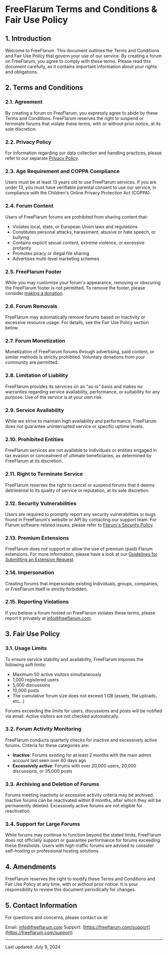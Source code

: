 # FreeFlarum Terms and Conditions & Fair Use Policy

## 1. Introduction

Welcome to FreeFlarum. This document outlines the Terms and Conditions and Fair Use Policy that govern your use of our service. By creating a forum on FreeFlarum, you agree to comply with these terms. Please read this document carefully, as it contains important information about your rights and obligations.

## 2. Terms and Conditions

### 2.1. Agreement
By creating a forum on FreeFlarum, you expressly agree to abide by these Terms and Conditions. FreeFlarum reserves the right to suspend or terminate forums that violate these terms, with or without prior notice, at its sole discretion.

### 2.2. Privacy Policy
For information regarding our data collection and handling practices, please refer to our separate [Privacy Policy](https://docs.freeflarum.com/legal/privacy-policy).

### 2.3. Age Requirement and COPPA Compliance
Users must be at least 13 years old to use FreeFlarum services. If you are under 13, you must have verifiable parental consent to use our service, in compliance with the Children's Online Privacy Protection Act (COPPA).

### 2.4. Forum Content
Users of FreeFlarum forums are prohibited from sharing content that:
- Violates local, state, or European Union laws and regulations
- Constitutes personal attacks, harassment, abusive or hate speech, or bullying
- Contains explicit sexual content, extreme violence, or excessive profanity
- Promotes piracy or illegal file sharing
- Advertises multi-level marketing schemes

### 2.5. FreeFlarum Footer
While you may customize your forum's appearance, removing or obscuring the FreeFlarum footer is not permitted. To remove the footer, please consider [making a donation](https://freeflarum.com/donate).

### 2.6. Forum Removals
FreeFlarum may automatically remove forums based on inactivity or excessive resource usage. For details, see the Fair Use Policy section below.

### 2.7. Forum Monetization
Monetization of FreeFlarum forums through advertising, paid content, or similar methods is strictly prohibited. Voluntary donations from your community are permitted.

### 2.8. Limitation of Liability
FreeFlarum provides its services on an "as-is" basis and makes no warranties regarding service availability, performance, or suitability for any purpose. Use of the service is at your own risk.

### 2.9. Service Availability
While we strive to maintain high availability and performance, FreeFlarum does not guarantee uninterrupted service or specific uptime levels.

### 2.10. Prohibited Entities
FreeFlarum services are not available to individuals or entities engaged in tax evasion or concealment of ultimate beneficiaries, as determined by FreeFlarum at its discretion.

### 2.11. Right to Terminate Service
FreeFlarum reserves the right to cancel or suspend forums that it deems detrimental to its quality of service or reputation, at its sole discretion.

### 2.12. Security Vulnerabilities
Users are required to promptly report any security vulnerabilities or bugs found in FreeFlarum's website or API by contacting our support team. For Flarum software-related issues, please refer to [Flarum's Security Policy](https://github.com/flarum/flarum/security).

### 2.13. Premium Extensions
FreeFlarum does not support or allow the use of premium (paid) Flarum extensions. For more information, please have a look at our [Guidelines for Submitting an Extension Request](https://support.freeflarum.com/d/71).

### 2.14. Impersonation
Creating forums that impersonate existing individuals, groups, companies, or FreeFlarum itself is strictly forbidden.

### 2.15. Reporting Violations
If you believe a forum hosted on FreeFlarum violates these terms, please report it privately at [info@freeflarum.com](mailto:info@freeflarum.com).

## 3. Fair Use Policy

### 3.1. Usage Limits
To ensure service stability and availability, FreeFlarum imposes the following soft limits:
- Maximum 50 active visitors simultaneously
- 1,000 registered users
- 5,000 discussions
- 10,000 posts
- The cumulative forum size does not exceed 1 GB (assets, file uploads, etc...)

Forums exceeding the limits for users, discussions and posts will be notified via email. Active visitors are not checked automatically.

### 3.2. Forum Activity Monitoring
FreeFlarum conducts quarterly checks for inactive and excessively active forums. Criteria for these categories are:
- **Inactive**: Forums existing for at least 2 months with the main admin account last seen over 60 days ago
- **Excessively active**: Forums with over 20,000 users, 20,000 discussions, or 35,000 posts

### 3.3. Archiving and Deletion of Forums
Forums meeting inactivity or excessive activity criteria may be archived. Inactive forums can be reactivated within 6 months, after which they will be permanently deleted. Excessively active forums are not eligible for reactivation.

### 3.4. Support for Large Forums
While forums may continue to function beyond the stated limits, FreeFlarum does not officially support or guarantee performance for forums exceeding these thresholds. Users with high-traffic forums are advised to consider self-hosting or professional hosting solutions.

## 4. Amendments

FreeFlarum reserves the right to modify these Terms and Conditions and Fair Use Policy at any time, with or without prior notice. It is your responsibility to review this document periodically for changes.

## 5. Contact Information

For questions and concerns, please contact us at:

Email: [info@freeflarum.com](mailto:info@freeflarum.com)
Support: [https://freeflarum.com/support](https://freeflarum.com/support)

---

Last updated: July 9, 2024

